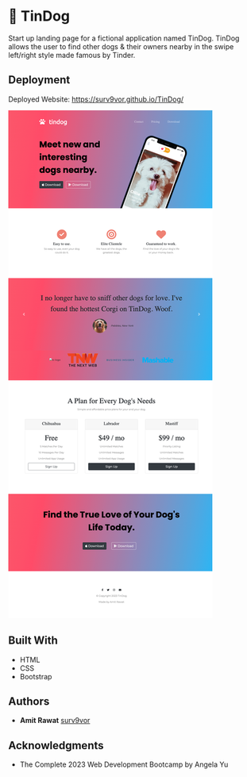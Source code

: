 # 🐶 TinDog

Start up landing page for a fictional application named TinDog. TinDog allows the user to find other dogs & their owners nearby in the swipe left/right style made famous by Tinder.

## Deployment

Deployed Website: https://surv9vor.github.io/TinDog/

![tindog](./images/SS.png)

## Built With

  * HTML
  * CSS
  * Bootstrap

## Authors

  - **Amit Rawat**
    [surv9vor](https://surv9vor.github.io/TinDog/)


## Acknowledgments

  * The Complete 2023 Web Development Bootcamp by Angela Yu
